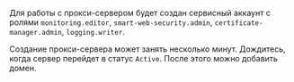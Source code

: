 Для работы с прокси-сервером будет создан сервисный аккаунт с ролями `monitoring.editor`, `smart-web-security.admin`, `certificate-manager.admin`, `logging.writer`.
        
Создание прокси-сервера может занять несколько минут. Дождитесь, когда сервер перейдет в статус `Active`. После этого можно добавить домен.